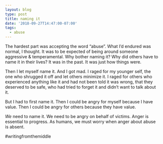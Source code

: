 ```yaml
---
layout: blog
type: post
title: naming it
date: '2018-09-27T14:47:00-07:00'
tags:
  - abuse
---
```

The hardest part was accepting the word “abuse”. What I’d endured was normal, I thought. It was to be expected of being around someone aggressive & temperamental. Why bother naming it? Why did others have to name it in their lives? It was in the past. It was just how things were.

Then I let myself name it. And I got mad. I raged for my younger self, the one who shrugged it off and let others minimize it. I raged for others who experienced anything like it and had not been told it was wrong, that they deserved to be safe, who had tried to forget it and didn’t want to talk about it.

But I had to first name it. Then I could be angry for myself because I have value. Then I could be angry for others because they have value.

_We_ need to name it. We need to be angry on behalf of victims. Anger is essential to progress. As humans, we must worry when anger about abuse is absent.

\#writingfromthemiddle

